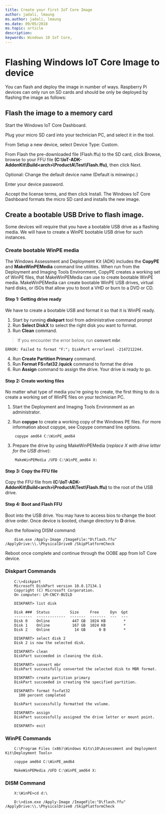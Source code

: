 ```yaml
--- 
title: Create your first IoT Core Image
author: jadali, lmaung
ms.author: jadali, lmaung
ms.date: 09/05/2018 
ms.topic: article 
description: 
keywords: Windows 10 IoT Core, 
--- 
```


# Flashing Windows IoT Core Image to device

You can flash and deploy the image in number of ways. Raspberry Pi devices can only run on SD cards and should be only be deployed by flashing the image as follows:

## Flash the image to a memory card
Start the Windows IoT Core Dashboard.

Plug your micro SD card into your technician PC, and select it in the tool.

From Setup a new device, select Device Type: Custom.

From Flash the pre-downloaded file (Flash.ffu) to the SD card, click Browse, browse to your FFU file 
**\(C:\IoT-ADK-AddonKit\Build\<arch>\ProductA\Test\Flash.ffu)**, then click Next.


Optional: Change the default device name (Default is minwinpc.)

Enter your device password.

Accept the license terms, and then click Install. The Windows IoT Core Dashboard formats the micro SD card and installs 
the new image.

## Create a bootable USB Drive to flash image.
Some devices will require that you have a bootable USB drive as a flashing media. We will have to create a WinPE bootable USB drive for such instances. 

### Create bootable WinPE media

The Windows Assessment and Deployment Kit (ADK) includes the **CopyPE** and **MakeWinPEMedia** command line utilities. When run from the Deployment and Imaging Tools Environment, CopyPE creates a working set of WinPE files, that MakeWinPEMedia can use to create bootable WinPE media. MakeWinPEMedia can create bootable WinPE USB drives, virtual hard disks, or ISOs that allow you to boot a VHD or burn to a DVD or CD.

#### Step 1: Getting drive ready    
We have to create a bootable USB and format it so that it is WinPE ready.

1. Start by running **diskpart** tool from administrative command prompt
2. Run **Select DiskX** to select the right disk you want to format. 
3. Run **Clean** command.
> If you encounter the error below, run **convert mbr**.

    ERROR: Failed to format "F:"; DiskPart errorlevel -2147212244.
4. Run **Create Partition Primary** command.
5. Run **Format FS=fat32 /quick** command to format the drive
6. Run **Assign** command to assign the drive. Your drive is ready to go.

#### Step 2: Create working files
No matter what type of media you're going to create, the first thing to do is create a working set of WinPE files on your technician PC.

1. Start the Deployment and Imaging Tools Environment as an administrator.
2. Run **copype** to create a working copy of the Windows PE files. For more information about copype, see Copype command line options.

        copype amd64 C:\WinPE_amd64

3. Prepare the drive by using MakeWinPEMedia \(*replace X with drive letter for the USB drive*):

        MakeWinPEMedia /UFD C:\WinPE_amd64 X:

#### Step 3: Copy the FFU file
Copy the FFU file from **\(C:\IoT-ADK-AddonKit\Build\<arch>\ProductA\Test\Flash.ffu)** to the root of the USB drive.

#### Step 4: Boot and Flash FFU
Boot into the USB drive. You may have to access bios to change the boot drive order. Once device is booted, change directory to **D** drive.

Run the following DISM command:

        dism.exe /Apply-Image /ImageFile:"D\flash.ffu" /ApplyDrive:\\.\PhysicalDrive0 /SkipPlatformCheck

Reboot once complete and continue through the OOBE app from IoT Core device.

### Diskpart Commands

        C:\>diskpart
        Microsoft DiskPart version 10.0.17134.1
        Copyright (C) Microsoft Corporation.
        On computer: LM-CNCY-BUILD
        
        DISKPART> list disk
        
        Disk ###  Status         Size     Free     Dyn  Gpt
        --------  -------------  -------  -------  ---  ---
        Disk 0    Online          447 GB  1024 KB        *
        Disk 1    Online          167 GB  1024 KB        *
        Disk 2    Online           14 GB      0 B        *

        DISKPART> select disk 2
        Disk 2 is now the selected disk.
        
        DISKPART> clean
        DiskPart succeeded in cleaning the disk.

        DISKPART> convert mbr
        DiskPart successfully converted the selected disk to MBR format.

        DISKPART> create partition primary
        DiskPart succeeded in creating the specified partition.

        DISKPART> format fs=fat32
          100 percent completed

        DiskPart successfully formatted the volume.

        DISKPART> assign
        DiskPart successfully assigned the drive letter or mount point.

        DISKPART> exit

### WinPE Commands
        C:\Program Files (x86)\Windows Kits\10\Assessment and Deployment Kit\Deployment Tools>
        
        copype amd64 C:\WinPE_amd64
        
        MakeWinPEMedia /UFD C:\WinPE_amd64 X:

### DISM Command
        X:\WinPE>cd d:\
        
        D:\>dism.exe /Apply-Image /ImageFile:"D\flash.ffu" /ApplyDrive:\\.\PhysicalDrive0 /SkipPlatformCheck